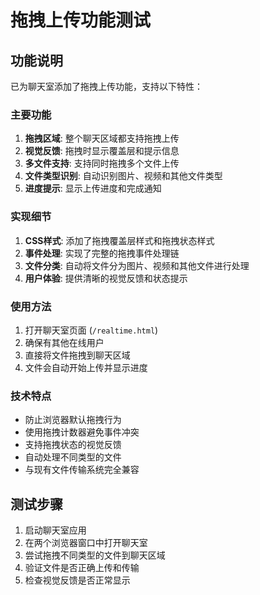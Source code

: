 # 拖拽上传功能测试

## 功能说明
已为聊天室添加了拖拽上传功能，支持以下特性：

### 主要功能
1. **拖拽区域**: 整个聊天区域都支持拖拽上传
2. **视觉反馈**: 拖拽时显示覆盖层和提示信息
3. **多文件支持**: 支持同时拖拽多个文件上传
4. **文件类型识别**: 自动识别图片、视频和其他文件类型
5. **进度提示**: 显示上传进度和完成通知

### 实现细节
1. **CSS样式**: 添加了拖拽覆盖层样式和拖拽状态样式
2. **事件处理**: 实现了完整的拖拽事件处理链
3. **文件分类**: 自动将文件分为图片、视频和其他文件进行处理
4. **用户体验**: 提供清晰的视觉反馈和状态提示

### 使用方法
1. 打开聊天室页面 (`/realtime.html`)
2. 确保有其他在线用户
3. 直接将文件拖拽到聊天区域
4. 文件会自动开始上传并显示进度

### 技术特点
- 防止浏览器默认拖拽行为
- 使用拖拽计数器避免事件冲突
- 支持拖拽状态的视觉反馈
- 自动处理不同类型的文件
- 与现有文件传输系统完全兼容

## 测试步骤
1. 启动聊天室应用
2. 在两个浏览器窗口中打开聊天室
3. 尝试拖拽不同类型的文件到聊天区域
4. 验证文件是否正确上传和传输
5. 检查视觉反馈是否正常显示